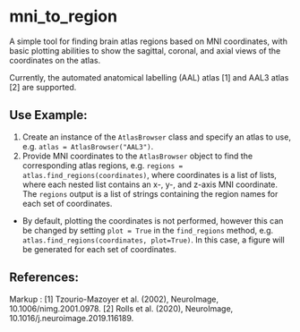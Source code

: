 # mni_to_region
A simple tool for finding brain atlas regions based on MNI coordinates, with basic plotting abilities to show the sagittal, coronal, and axial views of the coordinates on the atlas.

Currently, the automated anatomical labelling (AAL) atlas [1] and AAL3 atlas [2] are supported.

## Use Example:
1. Create an instance of the `AtlasBrowser` class and specify an atlas to use, e.g. `atlas = AtlasBrowser("AAL3")`.
2. Provide MNI coordinates to the `AtlasBrowser` object to find the corresponding atlas regions, e.g. `regions = atlas.find_regions(coordinates)`, where coordinates is a list of lists, where each nested list contains an x-, y-, and z-axis MNI coordinate. The `regions` output is a list of strings containing the region names for each set of coordinates.
-  By default, plotting the coordinates is not performed, however this can be changed by setting `plot = True` in the `find_regions` method, e.g. `atlas.find_regions(coordinates, plot=True)`. In this case, a figure will be generated for each set of coordinates.

## References:
Markup : [1] Tzourio-Mazoyer et al. (2002), NeuroImage, 10.1006/nimg.2001.0978.
         [2] Rolls et al. (2020), NeuroImage, 10.1016/j.neuroimage.2019.116189.
